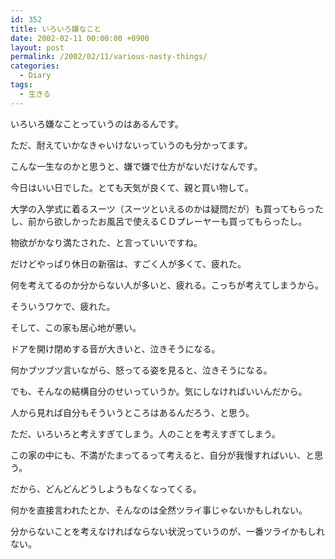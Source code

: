 ```yaml
---
id: 352
title: いろいろ嫌なこと
date: 2002-02-11 00:00:00 +0900
layout: post
permalink: /2002/02/11/various-nasty-things/
categories:
  - Diary
tags:
  - 生きる
---
```

いろいろ嫌なことっていうのはあるんです。
  
ただ、耐えていかなきゃいけないっていうのも分かってます。
  
こんな一生なのかと思うと、嫌で嫌で仕方がないだけなんです。

今日はいい日でした。とても天気が良くて、親と買い物して。
  
大学の入学式に着るスーツ（スーツといえるのかは疑問だが）も買ってもらったし、前から欲しかったお風呂で使えるＣＤプレーヤーも買ってもらったし。
  
物欲がかなり満たされた、と言っていいですね。
  
だけどやっぱり休日の新宿は、すごく人が多くて、疲れた。
  
何を考えてるのか分からない人が多いと、疲れる。こっちが考えてしまうから。
  
そういうワケで、疲れた。

そして、この家も居心地が悪い。
  
ドアを開け閉めする音が大きいと、泣きそうになる。
  
何かブツブツ言いながら、怒ってる姿を見ると、泣きそうになる。
  
でも、そんなの結構自分のせいっていうか。気にしなければいいんだから。
  
人から見れば自分もそういうところはあるんだろう、と思う。
  
ただ、いろいろと考えすぎてしまう。人のことを考えすぎてしまう。
  
この家の中にも、不満がたまってるって考えると、自分が我慢すればいい、と思う。
  
だから、どんどんどうしようもなくなってくる。
  
何かを直接言われたとか、そんなのは全然ツライ事じゃないかもしれない。
  
分からないことを考えなければならない状況っていうのが、一番ツライかもしれない。
